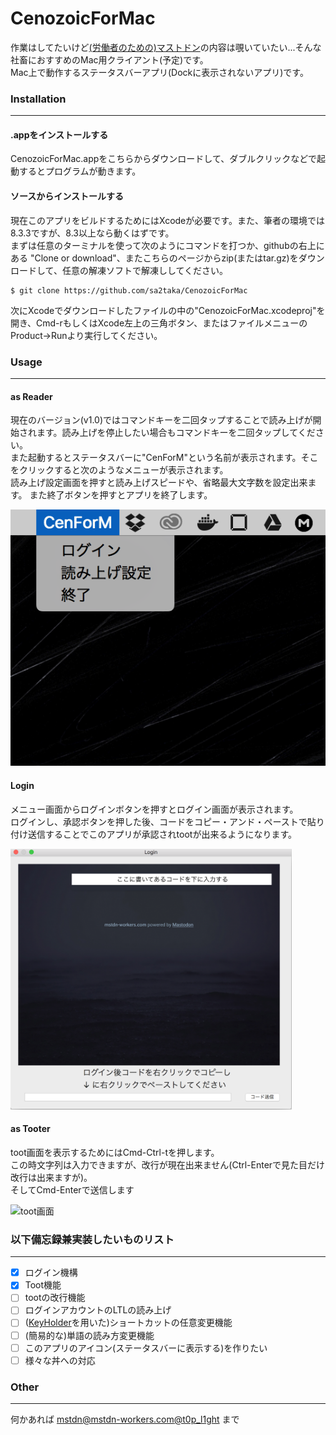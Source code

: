 # CenozoicForMac

作業はしてたいけど[(労働者のための)マストドン](https://mstdn-workers.com/about)の内容は覗いていたい...そんな社畜におすすめのMac用クライアント(予定)です。  
Mac上で動作するステータスバーアプリ(Dockに表示されないアプリ)です。

### Installation
---
#### .appをインストールする

CenozoicForMac.appをこちらからダウンロードして、ダブルクリックなどで起動するとプログラムが動きます。

#### ソースからインストールする

現在このアプリをビルドするためにはXcodeが必要です。また、筆者の環境では8.3.3ですが、8.3以上なら動くはずです。  
まずは任意のターミナルを使って次のようにコマンドを打つか、githubの右上にある
"Clone or download"、またこちらのページからzip(またはtar.gz)をダウンロードして、任意の解凍ソフトで解凍ししてください。

``` shell
$ git clone https://github.com/sa2taka/CenozoicForMac
```

次にXcodeでダウンロードしたファイルの中の"CenozoicForMac.xcodeproj"を開き、Cmd-rもしくはXcode左上の三角ボタン、またはファイルメニューのProduct->Runより実行してください。  

### Usage
---

#### as Reader

現在のバージョン(v1.0)ではコマンドキーを二回タップすることで読み上げが開始されます。読み上げを停止したい場合もコマンドキーを二回タップしてください。  
また起動するとステータスバーに"CenForM"という名前が表示されます。そこをクリックすると次のようなメニューが表示されます。  
読み上げ設定画面を押すと読み上げスピードや、省略最大文字数を設定出来ます。
また終了ボタンを押すとアプリを終了します。

![Menu画面](ScreenShot/menu.png)

#### Login

メニュー画面からログインボタンを押すとログイン画面が表示されます。  
ログインし、承認ボタンを押した後、コードをコピー・アンド・ペーストで貼り付け送信することでこのアプリが承認されtootが出来るようになります。

<img src="ScreenShot/login.png" width="450">

#### as Tooter

toot画面を表示するためにはCmd-Ctrl-tを押します。  
この時文字列は入力できますが、改行が現在出来ません(Ctrl-Enterで見た目だけ改行は出来ますが)。  
そしてCmd-Enterで送信します

![toot画面](ScreenShot/toot.gif)


### 以下備忘録兼実装したいものリスト
---

- [x] ログイン機構  
- [x] Toot機能
- [ ] tootの改行機能
- [ ] ログインアカウントのLTLの読み上げ
- [ ] ([KeyHolder](https://github.com/Clipy/KeyHolder)を用いた)ショートカットの任意変更機能  
- [ ] (簡易的な)単語の読み方変更機能
- [ ] このアプリのアイコン(ステータスバーに表示する)を作りたい
- [ ] 様々な丼への対応

### Other
---
何かあれば [mstdn@mstdn-workers.com@t0p_l1ght](https://mstdn-workers.com/@t0p_l1ght) まで

